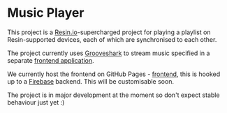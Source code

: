 # Music Player

This project is a [Resin.io][resin]-supercharged project for playing a playlist on Resin-supported devices, each of which are synchronised to each other.

The project currently uses [Grooveshark][grooveshark] to stream music specified in a separate [frontend application][frontend-code].

We currently host the frontend on GitHub Pages - [frontend][frontend-pages], this is hooked up to a [Firebase][firebase] backend. This will be customisable soon.

The project is in major development at the moment so don't expect stable behaviour just yet :)

[resin]:http://resin.io
[grooveshark]:http://grooveshark.com/
[firebase]:https://www.firebase.com/

[frontend-code]:https://github.com/resin-io/music-player-web-front-end
[frontend-pages]:http://resin-io.github.io/music-player-web-front-end/#/
